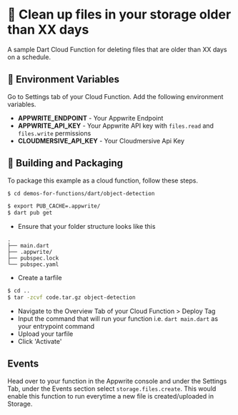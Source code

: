 # 🚮 Clean up files in your storage older than XX days
A sample Dart Cloud Function for deleting files that are older than XX days on a schedule.

## 📝 Environment Variables
Go to Settings tab of your Cloud Function. Add the following environment variables.

* **APPWRITE_ENDPOINT** - Your Appwrite Endpoint
* **APPWRITE_API_KEY** - Your Appwrite API key with `files.read` and `files.write` permissions
* **CLOUDMERSIVE_API_KEY** - Your Cloudmersive Api Key

## 🚀 Building and Packaging

To package this example as a cloud function, follow these steps.

```bash
$ cd demos-for-functions/dart/object-detection

$ export PUB_CACHE=.appwrite/
$ dart pub get

```
* Ensure that your folder structure looks like this 
```
.
├── main.dart
├── .appwrite/
├── pubspec.lock
└── pubspec.yaml
```

* Create a tarfile

```bash
$ cd ..
$ tar -zcvf code.tar.gz object-detection
```

* Navigate to the Overview Tab of your Cloud Function > Deploy Tag
* Input the command that will run your function i.e. `dart main.dart` as your entrypoint command
* Upload your tarfile 
* Click 'Activate'

## Events

Head over to your function in the Appwrite console and under the Settings Tab, under the Events section select `storage.files.create`. This would enable this function to run everytime a new file is created/uploaded in Storage.

